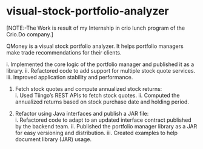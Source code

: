 # visual-stock-portfolio-analyzer

  [NOTE:-The Work is result of my Internship in crio lunch program of the Crio.Do company.]
  
   QMoney is a visual stock portfolio analyzer. It helps portfolio managers make trade recommendations for their clients.            
   
   i. Implemented the core logic of the portfolio manager and published it as a library. 
   ii. Refactored code to add support for multiple stock quote services. 
   iii. Improved application stability and performance.  
   
1. Fetch stock quotes and compute annualized stock returns:  
    i. Used Tiingo’s REST APIs to fetch stock quotes.
    ii. Computed the annualized returns based on stock purchase date and holding period.
    
2. Refactor using Java interfaces and publish a JAR file:  
    i. Refactored code to adapt to an updated interface contract published by the backend team.
    ii. Published the portfolio manager library as a JAR for easy versioning and distribution.
    iii. Created examples to help document library (JAR) usage.
   
